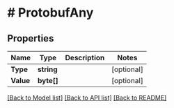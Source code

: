 # # ProtobufAny


## Properties 


Name | Type | Description | Notes
------------ | ------------- | ------------- | -------------
**Type**| **string** |   | [optional]
**Value**| **byte[]** |   | [optional]


[[Back to Model list]](../../README.md#models) [[Back to API list]](../../README.md#endpoints) [[Back to README]](../../README.md)

